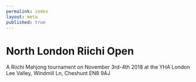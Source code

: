 ```yaml
---
permalink: index
layout: meta
published: true
---
```

# North London Riichi Open

A Riichi Mahjong tournament on November 3rd-4th 2018 at the YHA London Lee Valley, Windmill Ln, Cheshunt EN8 9AJ
